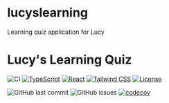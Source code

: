 # lucyslearning
Learning quiz application for Lucy

# Lucy's Learning Quiz

![CI](https://github.com/tonyjoanes/lucyslearning/actions/workflows/ci.yml/badge.svg)
[![TypeScript](https://img.shields.io/badge/TypeScript-5.2-blue?logo=typescript)](https://www.typescriptlang.org/)
[![React](https://img.shields.io/badge/React-18.2-blue?logo=react)](https://reactjs.org/)
[![Tailwind CSS](https://img.shields.io/badge/Tailwind-3.0-blue?logo=tailwind-css)](https://tailwindcss.com/)
[![License](https://img.shields.io/github/license/tonyjoanes/lucyslearning)](https://github.com/tonyjoanes/lucyslearning/blob/main/LICENSE)

![GitHub last commit](https://img.shields.io/github/last-commit/tonyjoanes/lucyslearning)
![GitHub issues](https://img.shields.io/github/issues/tonyjoanes/lucyslearning)
[![codecov](https://codecov.io/gh/tonyjoanes/lucyslearning/branch/main/graph/badge.svg)](https://codecov.io/gh/tonyjoanes/lucyslearning)